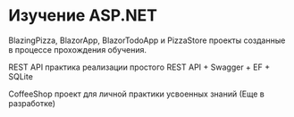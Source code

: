 <h1>Изучение ASP.NET</h1>
<p>BlazingPizza, BlazorApp, BlazorTodoApp и PizzaStore проекты созданные в процессе прохождения обучения.</p>
<p>REST API практика реализации простого REST API + Swagger + EF + SQLite</p>
<p>CoffeeShop проект для личной практики усвоенных знаний (Еще в разработке)</p>
